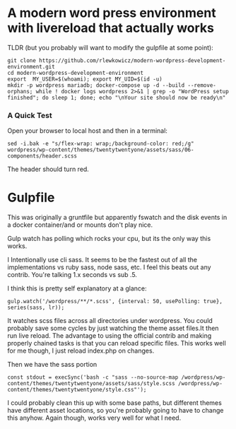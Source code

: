 # A modern word press environment with livereload that actually works
TLDR (but you probably will want to modify the gulpfile at some point):
```
git clone https://github.com/rlewkowicz/modern-wordpress-development-environment.git
cd modern-wordpress-development-environment
export  MY_USER=$(whoami); export MY_UID=$(id -u)
mkdir -p wordpress mariadb; docker-compose up -d --build --remove-orphans; while ! docker logs wordpress 2>&1 | grep -o "WordPress setup finished"; do sleep 1; done; echo "\nYour site should now be ready\n"
```

### A Quick Test
Open your browser to local host and then in a terminal:
```
sed -i.bak -e "s/flex-wrap: wrap;/background-color: red;/g" wordpress/wp-content/themes/twentytwentyone/assets/sass/06-components/header.scss 
```

The header should turn red.


# Gulpfile

This was originally a gruntfile but apparently fswatch and the disk events in a docker container/and or mounts don't play nice.  

Gulp watch has polling which rocks your cpu, but its the only way this works. 

I Intentionally use cli sass. It seems to be the fastest out of all the implementations vs ruby sass, node sass, etc. I feel this beats out any contrib. You're talking 1.x seconds vs sub .5.

I think this is pretty self explanatory at a glance:
```
gulp.watch('/wordpress/**/*.scss', {interval: 50, usePolling: true}, series(sass, lr));
```
It watches scss files across all directories under wordpress. You could probably save some cycles by just watching the theme asset files.It then run live reload. The advantage to using the official contrib and making properly chained tasks is that you can reload specific files. This works well for me though, I just reload index.php on changes. 

Then we have the sass portion

```
const stdout = execSync('bash -c "sass --no-source-map /wordpress/wp-content/themes/twentytwentyone/assets/sass/style.scss /wordpress/wp-content/themes/twentytwentyone/style.css"');
```

I could probably clean this up with some base paths, but different themes have different asset locations, so you're probably going to have to change this anyhow. Again though, works very well for what I need.

